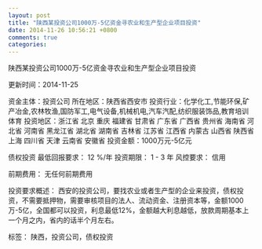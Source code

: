 ```yaml
---
layout: post
title: "陕西某投资公司1000万-5亿资金寻农业和生产型企业项目投资"
date: 2014-11-26 10:56:21 +0800
comments: true
categories: 
---
```

陕西某投资公司1000万-5亿资金寻农业和生产型企业项目投资



更新时间：2014-11-25

资金主体：投资公司
所在地区：陕西省西安市
投资行业：化学化工,节能环保,矿产冶金,农林牧渔,国防军工,电气设备,机械机电,汽车汽配,纺织服装饰品,教育培训体育
投资地区：浙江省 北京 重庆 福建省 甘肃省 广东省 广西省 贵州省 海南省 河北省 河南省 黑龙江省 湖北省 湖南省 吉林省 江苏省 江西省 内蒙古 山西省 陕西省 上海 四川省 天津 云南省 安徽省
投资金额：1000万元-5亿元

债权投资
最低回报要求：
                            12 %/年
                                                                                投资期限：
                            1 - 3 年
                                                                                                                                        风控要求：
                            信用

前期费用：
无任何前期费用

投资要求概述：
西安的投资公司，要找农业或者生产型的企业来投资，债权投资，不需要抵押物，需要审核项目的法人、流动资金、注册资本等，金额1000万-5亿，全国都可以投资，利息最低12%，金额越大利息越低，放款周期基本上一个月之内，省内的话半个月左右。

标签：
陕西，投资公司，债权投资

